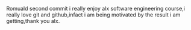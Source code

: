 Romuald second commit
i really enjoy alx software engineering course,i really love git and github,infact i am being motivated by the result i am getting,thank you alx.
